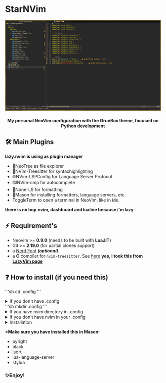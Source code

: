 # StarNVim
<div><img src="/.other/screenshot.png"></div>

<h4 align="center">My personal NeoVim configuration with the GruvBox theme, focused on Python development</h4>

## 🛠️  Main Plugins

<b>lazy.nvim is using as plugin manager</b>
 - 📂NeoTree as file explorer
 - 👔NVim-Treesitter for syntaxhighlighting
 - 🌐NVim-LSPConfig for Language Server Protocol
 - ⌨️NVim-cmp for autocomplete
 - 🔀None-LS for formatting
 - 🚮Mason for installing formatters, language servers, etc.
 - ToggleTerm to open a terminal in NeoVim, like in ide.

<b>there is no hop.nvim, dashboard and lualine because i'm lazy</b>

## ⚡️ Requirement's 

 - Neovim >= **0.9.0** (needs to be built with **LuaJIT**)
 - Git >= **2.19.0** (for partial clones support)
 - a [Nerd Font](https://www.nerdfonts.com/) **_(optional)_**
 - a **C** compiler for `nvim-treesitter`. See [here](https://github.com/nvim-treesitter/nvim-treesitter#requirements)
<b>yes, i took this from [LazyVim page](https://github.com/LazyVim/LazyVim)</b>

## ❓ How to install (if you need this)

'''sh
 cd .config
'''
<details><summary>If you don't have .config<summary>
'''sh 
mkdir .config
'''
</details>
    
<details><summary>If you have nvim directory in .config</summary>
<b>Create backup of your current nvim config</b>
'''sh
mv nvim nvim.bak
mv ~/.local/share/nvim ~/.local/share/nvim.bak
'''
</details>

<details><summary>If you don't have nvim in your .config</summary>
'''sh
mkdir nvim
'''
</details>

<details><summary>Installation</summary>
'''sh
git clone https://github.com/qstargest/StarNVim.git nvim
cd 
nvim
'''
</details>

<b>>Make sure you have installed this in Mason:</b>
- pyright
- black
- isort
- lua-language-server
- stylua


<h3>✨Enjoy!</h3>

